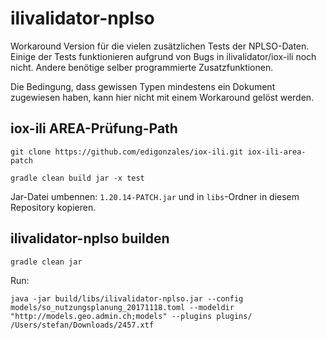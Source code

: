 # ilivalidator-nplso
Workaround Version für die vielen zusätzlichen Tests der NPLSO-Daten. Einige der Tests funktionieren aufgrund von Bugs in ilivalidator/iox-ili noch nicht. Andere benötige selber programmierte Zusatzfunktionen.

Die Bedingung, dass gewissen Typen mindestens ein Dokument zugewiesen haben, kann hier nicht mit einem Workaround gelöst werden.

## iox-ili AREA-Prüfung-Path
```
git clone https://github.com/edigonzales/iox-ili.git iox-ili-area-patch

gradle clean build jar -x test
```

Jar-Datei umbennen: `1.20.14-PATCH.jar` und in `libs`-Ordner in diesem Repository kopieren.

## ilivalidator-nplso builden
```
gradle clean jar
```


Run:
```
java -jar build/libs/ilivalidator-nplso.jar --config models/so_nutzungsplanung_20171118.toml --modeldir "http://models.geo.admin.ch;models" --plugins plugins/ /Users/stefan/Downloads/2457.xtf
```